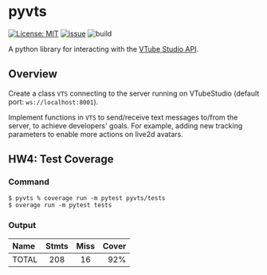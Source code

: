 # pyvts
[![License: MIT](https://img.shields.io/github/license/Genteki/pyvts?style=flat-square)](https://opensource.org/licenses/MIT) [![issue](https://img.shields.io/github/issues/genteki/pyvts?style=flat-square)](https://github.com/Genteki/pyvts/issues) ![build](https://img.shields.io/circleci/build/github/Genteki/pyvts?style=flat-square)


A python library for interacting with the [VTube Studio API](https://github.com/DenchiSoft/VTubeStudio).

## Overview
Create a class `VTS` connecting to the server running on VTubeStudio (default port: `ws://localhost:8001`).

Implement functions in `VTS` to send/receive text messages to/from the server, to achieve developers' goals. For example, adding new tracking parameters to enable more actions on live2d avatars.

## HW4: Test Coverage
### Command

    $ pyvts % coverage run -m pytest pyvts/tests
    $ overage run -m pytest tests  
### Output

|Name|Stmts|Miss|Cover|
|:--- |:---:|:---:| ---: |
|TOTAL | 208 | 16 |  92% |